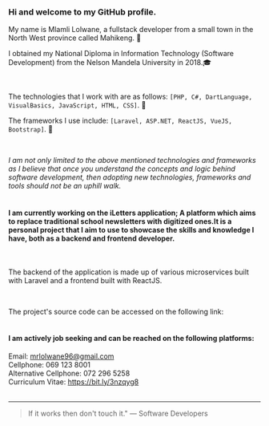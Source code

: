 ### Hi and welcome to my GitHub profile.



My name is Mlamli Lolwane, a fullstack developer from a small town in the North West province called Mahikeng. :wave:

I obtained my National Diploma in Information Technology (Software Development) from the Nelson Mandela University in 2018.:mortar_board:

<br/>

The technologies that I work with are as follows: `[PHP, C#, DartLanguage, VisualBasics, JavaScript, HTML, CSS]`. :hammer:


The frameworks I use include: `[Laravel, ASP.NET, ReactJS, VueJS, Bootstrap]`. :wrench:

<br/>

*I am not only limited to the above mentioned technologies and frameworks as I believe that once you understand
the concepts and logic behind software development, then adopting new technologies, frameworks and tools should not be an uphill walk.* <br/><br/>

#### I am currently working on the iLetters application; A platform which aims to replace traditional school newsletters with digitized ones.It is a personal project that I aim to use to showcase the skills and knowledge I have, both as a backend and frontend developer. 

<br/>

The backend of the application is made up of various microservices built with Laravel and a frontend built with ReactJS. 

<br/>

The project's source code can be accessed on the following link: <br/> <br/>

#### I am actively job seeking and can be reached on the following platforms:

Email: mrlolwane96@gmail.com <br/>
Cellphone: 069 123 8001 <br/>
Alternative Cellphone: 072 296 5258 <br/>
Curriculum Vitae: https://bit.ly/3nzqyg8 <br/> <br/>

---

> If it works then don't touch it." 
— Software Developers

